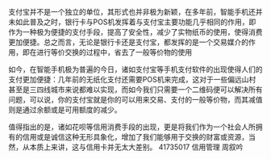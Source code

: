 支付宝并不是一个独立的单位，其形式也并非极为新颖，在多年前，智能手机还并未如此普及之时，银行卡与POS机发挥着与支付宝主要功能几乎相同的作用，即作为一种极为便捷的支付手段，提高了安全性，减少了实物纸币的使用，使得消费更加便捷。总之而言，无论是银行卡还是支付宝，都发挥的是一个交易媒介的作用，即在进行等价交换的过程中，省去了一般等价物的使用

如今，在智能手机极为普遍的今日，诸如支付宝等手机支付软件的出现使得人们的支付更加便捷：几年前的无纸化支付还需要POS机来完成，这对于一些偏远山村甚至是三四线城市来说都难以实现，而如今我们只需要一个二维码便可以解决所有问题，可以说，你的支付宝就是你的可以用来交易、支付的一般等价物，而其减值则是通过余额或是可用额度的减少。

值得指出的是，诸如花呗等信用消费手段的出现，更是将我们作为一个社会人所拥有的信用或是诚信这种无形具象化，增加了我们能够用于交换的财富或资源，当然，从本质上来讲，这与信用卡并无太大差别。
41735017 信用管理 周叙吟

